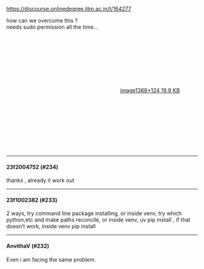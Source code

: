 https://discourse.onlinedegree.iitm.ac.in/t/164277

how can we overcome this ?<br/>
needs sudo permission all the time…<br/>
<div class="lightbox-wrapper"><a class="lightbox" data-download-href="/uploads/short-url/bMJwuO7QKs4EnTOSYl6G6XWdNyk.png?dl=1" href="https://europe1.discourse-cdn.com/flex013/uploads/iitm/original/3X/5/2/529a3326ad0a3a4a60a7c95b080336814e487f6c.png" rel="noopener nofollow ugc" title="image"><div class="meta"><svg aria-hidden="true" class="fa d-icon d-icon-far-image svg-icon"><use href="#far-image"></use></svg><span class="filename">image</span><span class="informations">1368×124 19.9 KB</span><svg aria-hidden="true" class="fa d-icon d-icon-discourse-expand svg-icon"><use href="#discourse-expand"></use></svg></div></a></div></p><hr>

<h4>23f2004752 (#234)</h4>
<p>thanks , already it work out</p><hr>

<h4>23f1002382 (#233)</h4>
<p>2 ways, try command line package installing, or inside venv, try which python,etc and make paths reconcile, or inside venv, uv pip install , if that doesn’t work, inside venv pip install </p><hr>

<h4>AnvithaV (#232)</h4>
<p>Even i am facing the same problem.